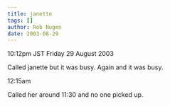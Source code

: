 ```yaml
---
title: janette
tags: []
author: Rob Nugen
date: 2003-08-29
---
```


<p class=date>10:12pm JST Friday 29 August 2003</p>

<p>Called janette but it was busy.   Again and it was busy.</p>

<p class=date>12:15am</p>

<p>Called her around 11:30 and no one picked up.</p>

